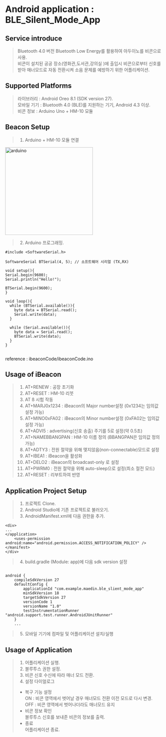 
Android application : BLE_Silent_Mode_App
=================================================================================================================================
Service introduce
---------------------------------------------------------------------------------------------------------------------------------
>Bluetooth 4.0 버전 Bluetooth Low Energy를 활용하여 아두이노를 비콘으로 사용.  
비콘이 설치된 공공 장소(영화관,도서관,강의실 )에 출입시 비콘으로부터 신호를 받아 매너모드로 자동 전환시켜 소음 문제를 예방하기 위한 어플리케이션.


Supported Platforms
---------------------------------------------------------------------------------------------------------------------------------
>라이브러리 : Android Oreo 8.1 (SDK version 27).  
모바일 기기 : Bluetooth 4.0 (BLE)를 지원하는 기기, Android 4.3 이상.  
비콘 정보 : Arduino Uno + HM-10 모듈  


Beacon Setup
---------------------------------------------------------------------------------------------------------------------------------
>1. Arduino + HM-10 모듈 연결
<img width="280" alt="arduino" src="https://user-images.githubusercontent.com/37177670/41099310-19d17a98-6a99-11e8-8b62-c9d0dfd3208e.png">  

>2. Arduino 프로그래밍.  
~~~  
#include <SoftwareSerial.h>

SoftwareSerial BTSerial(4, 5); // 소프트웨어 시리얼 (TX,RX)

void setup(){
Serial.begin(9600);
Serial.println("Hello!");

BTSerial.begin(9600);
}

void loop(){
  while (BTSerial.available()){
    byte data = BTSerial.read();
    Serial.write(data);
  }  

  while (Serial.available()){
    byte data = Serial.read();
    BTSerial.write(data);
  }
}
  
~~~
reference : ibeaconCode/ibeaconCode.ino

Usage of iBeacon
---------------------------------------------------------------------------------------------------------------------------------
>1. AT+RENEW : 공장 초기화  
>2. AT+RESET : HM-10 리붓  
>3. AT ß 시험 작동  
>4. AT+MARJ0x1234 : iBeacon의 Major number설정 (0x1234는 임의값 설정 가능)  
>5. AT+MINO0xFA02 : iBeacon의 Minor number설정 (0xFA02는 임의값 설정 가능)  
>6. AT+ADVI5 : advertising(신호 송출) 주기를 5로 설정(약 0.5초)  
>7. AT+NAMEBBANGPAN : HM-10 이름 정의 (BBANGPAN은 임의값 정의 가능)  
>8. AT+ADTY3 : 전원 절약을 위해 맺지않음(non-connectable)모드로 설정  
>9. AT+IBEA1 : iBeacon을 활성화  
>10. AT+DELO2 : iBeacon의 broadcast-only 로 설정  
>11. AT+PWRM0 : 전원 절약을 위해 auto-sleep으로 설정(최소 절전 모드)  
>12. AT+RESET : 리부트하여 반영  

Application Project Setup
---------------------------------------------------------------------------------------------------------------------------------
>1. 프로젝트 Clone.  
>2. Android Studio에 기존 프로젝트로 불러오기.  
>3. AndroidManifest.xml에 다음 권한을 추가.  
~~~
<div>
...
</application>
    <uses-permission android:name="android.permission.ACCESS_NOTIFICATION_POLICY" />
</manifest>
</div>
~~~
>4. build.gradle (Module: app)에 다음 sdk version 설정
~~~  

android {
    compileSdkVersion 27
    defaultConfig {
        applicationId "com.example.maedin.ble_slient_mode_app"
        minSdkVersion 18
        targetSdkVersion 27
        versionCode 1
        versionName "1.0"
        testInstrumentationRunner "android.support.test.runner.AndroidJUnitRunner"
    }
    ...  

~~~
>5. 모바일 기기에 컴파일 및 어플리케이션 설치/실행  

Usage of Application
---------------------------------------------------------------------------------------------------------------------------------
>1. 어플리케이션 실행.  
>2. 블루투스 권한 설정. 
>3. 비콘 신호 수신에 따라 매너 모드 전환.  
>4. 설정 다이얼로그  
>- 복구 기능 설정  
>ON : 비콘 영역에서 벗어날 경우 매너모드 전환 이전 모드로 다시 변경.  
>OFF : 비콘 영역에서 벗어나더라도 매너모드 유지  
>- 비콘 정보 확인  
>블루투스 신호를 보내준 비콘의 정보를 출력.  
>- 종료  
>어플리케이션 종료.   
